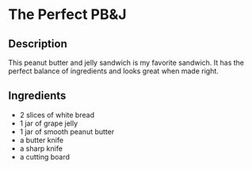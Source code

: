 <h1>The Perfect PB&amp;J</h1>
</hr>
<h2> Description </h2>
<p>This peanut butter and jelly sandwich is my favorite sandwich. It has the perfect balance of ingredients and looks great when made right.</p>
</hr>
<h2> Ingredients </h2>
<ul>
  <li> 2 slices of white bread</li>
  <li> 1 jar of grape jelly</li>
  <li> 1 jar of smooth peanut butter</li>
  <li>  a butter knife</li>
  <li> a sharp knife</li>
  <li> a cutting board </li>
</ul>
